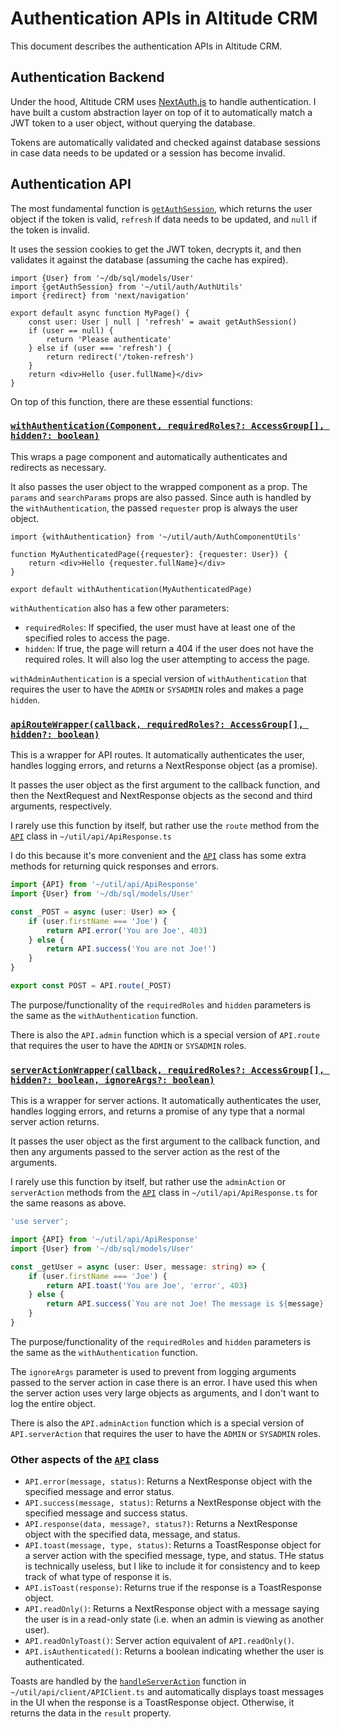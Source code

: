 # Authentication APIs in Altitude CRM

This document describes the authentication APIs in Altitude CRM.

## Authentication Backend

Under the hood, Altitude CRM uses [NextAuth.js](https://next-auth.js.org/) to handle authentication. 
I have built a custom abstraction layer on top of it to automatically match a JWT token to a user object, 
without querying the database.

Tokens are automatically validated and checked against database sessions in case data needs to be updated or a 
session has become invalid.

## Authentication API

The most fundamental function is [`getAuthSession`](../src/util/api/ApiResponse.ts), which returns the user object if the token is valid, `refresh` if data needs 
to be updated, and `null` if the token is invalid.

It uses the session cookies to get the JWT token, decrypts it, and then validates it against the database 
(assuming the cache has expired).

```tsx
import {User} from '~/db/sql/models/User'
import {getAuthSession} from '~/util/auth/AuthUtils'
import {redirect} from 'next/navigation'

export default async function MyPage() {
    const user: User | null | 'refresh' = await getAuthSession()
    if (user == null) {
        return 'Please authenticate'
    } else if (user === 'refresh') {
        return redirect('/token-refresh')
    }
    return <div>Hello {user.fullName}</div>
}
```

On top of this function, there are these essential functions:

### [`withAuthentication(Component, requiredRoles?: AccessGroup[], hidden?: boolean)`](../src/util/auth/AuthComponentUtils.tsx)
This wraps a page component and automatically authenticates and redirects as necessary.

It also passes the user object to the wrapped component as a prop. The `params` and `searchParams` props are also passed.
Since auth is handled by the `withAuthentication`, the passed `requester` prop is always the user object.

```tsx
import {withAuthentication} from '~/util/auth/AuthComponentUtils'

function MyAuthenticatedPage({requester}: {requester: User}) {
    return <div>Hello {requester.fullName}</div>
}

export default withAuthentication(MyAuthenticatedPage)
```

`withAuthentication` also has a few other parameters:

* `requiredRoles`: If specified, the user must have at least one of the specified roles to access the page.
* `hidden`: If true, the page will return a 404 if the user does not have the required roles. 
It will also log the user attempting to access the page.

`withAdminAuthentication` is a special version of `withAuthentication` that requires the user to have the `ADMIN` 
or `SYSADMIN` roles and makes a page `hidden`.

### [`apiRouteWrapper(callback, requiredRoles?: AccessGroup[], hidden?: boolean)`](../src/util/auth/AuthUtils.ts)
This is a wrapper for API routes. It automatically authenticates the user, handles logging errors, and returns a 
NextResponse object (as a promise).

It passes the user object as the first argument to the callback function, and then the NextRequest and NextResponse
objects as the second and third arguments, respectively.

I rarely use this function by itself, but rather use the `route` method from the [`API`](../src/util/api/ApiResponse.ts) class
in `~/util/api/ApiResponse.ts`

I do this because it's more convenient and the [`API`](../src/util/api/ApiResponse.ts) class has some extra methods for returning quick responses and errors.

```ts
import {API} from '~/util/api/ApiResponse'
import {User} from '~/db/sql/models/User'

const _POST = async (user: User) => {
    if (user.firstName === 'Joe') {
        return API.error('You are Joe', 403)
    } else {
        return API.success('You are not Joe!')
    }
}

export const POST = API.route(_POST)
```

The purpose/functionality of the `requiredRoles` and `hidden` parameters is the same as the `withAuthentication` function.

There is also the `API.admin` function which is a special version of `API.route` that requires the user to have 
the `ADMIN` or `SYSADMIN` roles.

### [`serverActionWrapper(callback, requiredRoles?: AccessGroup[], hidden?: boolean, ignoreArgs?: boolean)`](../src/util/auth/AuthUtils.ts)
This is a wrapper for server actions. It automatically authenticates the user, handles logging errors, and returns a 
promise of any type that a normal server action returns.

It passes the user object as the first argument to the callback function, and then any arguments passed to the server
action as the rest of the arguments.

I rarely use this function by itself, but rather use the `adminAction` or `serverAction` methods from the [`API`](../src/util/api/ApiResponse.ts) class
in `~/util/api/ApiResponse.ts` for the same reasons as above.

```ts
'use server';

import {API} from '~/util/api/ApiResponse'
import {User} from '~/db/sql/models/User'

const _getUser = async (user: User, message: string) => {
    if (user.firstName === 'Joe') {
        return API.toast('You are Joe', 'error', 403)
    } else {
        return API.success(`You are not Joe! The message is ${message}`, 'success', 200)
    }
}
```

The purpose/functionality of the `requiredRoles` and `hidden` parameters is the same as the `withAuthentication` function.

The `ignoreArgs` parameter is used to prevent from logging arguments passed to the server action in case there is an error.
I have used this when the server action uses very large objects as arguments, and I don't want to log the entire object.

There is also the `API.adminAction` function which is a special version of `API.serverAction` that requires the user to have 
the `ADMIN` or `SYSADMIN` roles.

### Other aspects of the [`API`](../src/util/api/ApiResponse.ts) class

* `API.error(message, status)`: Returns a NextResponse object with the specified message and error status.
* `API.success(message, status)`: Returns a NextResponse object with the specified message and success status.
* `API.response(data, message?, status?)`: Returns a NextResponse object with the specified data, message, and status.
* `API.toast(message, type, status)`: Returns a ToastResponse object for a server action with the specified message, type, and status.
THe status is technically useless, but I like to include it for consistency and to keep track of what type of response it is.
* `API.isToast(response)`: Returns true if the response is a ToastResponse object.
* `API.readOnly()`: Returns a NextResponse object with a message saying the user is in a read-only state 
(i.e. when an admin is viewing as another user).
* `API.readOnlyToast()`: Server action equivalent of `API.readOnly()`.
* `API.isAuthenticated()`: Returns a boolean indicating whether the user is authenticated.

Toasts are handled by the [`handleServerAction`](../src/util/api/client/APIClient.ts) function in `~/util/api/client/APIClient.ts` and automatically displays
toast messages in the UI when the response is a ToastResponse object. Otherwise, it returns the data in the `result` property.